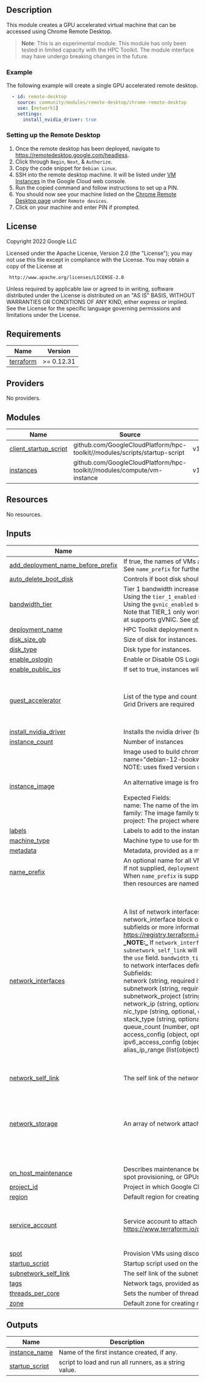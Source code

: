 ## Description

This module creates a GPU accelerated virtual machine that can be accessed using
Chrome Remote Desktop.

> **Note**: This is an experimental module. This module has only been tested in
> limited capacity with the HPC Toolkit. The module interface may have undergo
> breaking changes in the future.

### Example

The following example will create a single GPU accelerated remote desktop.

```yaml
  - id: remote-desktop
    source: community/modules/remote-desktop/chrome-remote-desktop
    use: [network1]
    settings:
      install_nvidia_driver: true
```

### Setting up the Remote Desktop

1. Once the remote desktop has been deployed, navigate to https://remotedesktop.google.com/headless.
1. Click through `Begin`, `Next`, & `Authorize`.
1. Copy the code snippet for `Debian Linux`.
1. SSH into the remote desktop machine. It will be listed under
   [VM Instances](https://console.cloud.google.com/compute/instances) in the
   Google Cloud web console.
1. Run the copied command and follow instructions to set up a PIN.
1. You should now see your machine listed on the
   [Chrome Remote Desktop page](https://remotedesktop.google.com/access) under `Remote devices`.
1. Click on your machine and enter PIN if prompted.

## License

<!-- BEGINNING OF PRE-COMMIT-TERRAFORM DOCS HOOK -->
Copyright 2022 Google LLC

Licensed under the Apache License, Version 2.0 (the "License");
you may not use this file except in compliance with the License.
You may obtain a copy of the License at

     http://www.apache.org/licenses/LICENSE-2.0

Unless required by applicable law or agreed to in writing, software
distributed under the License is distributed on an "AS IS" BASIS,
WITHOUT WARRANTIES OR CONDITIONS OF ANY KIND, either express or implied.
See the License for the specific language governing permissions and
limitations under the License.

## Requirements

| Name | Version |
|------|---------|
| <a name="requirement_terraform"></a> [terraform](#requirement\_terraform) | >= 0.12.31 |

## Providers

No providers.

## Modules

| Name | Source | Version |
|------|--------|---------|
| <a name="module_client_startup_script"></a> [client\_startup\_script](#module\_client\_startup\_script) | github.com/GoogleCloudPlatform/hpc-toolkit//modules/scripts/startup-script | v1.36.0&depth=1 |
| <a name="module_instances"></a> [instances](#module\_instances) | github.com/GoogleCloudPlatform/hpc-toolkit//modules/compute/vm-instance | v1.36.0&depth=1 |

## Resources

No resources.

## Inputs

| Name | Description | Type | Default | Required |
|------|-------------|------|---------|:--------:|
| <a name="input_add_deployment_name_before_prefix"></a> [add\_deployment\_name\_before\_prefix](#input\_add\_deployment\_name\_before\_prefix) | If true, the names of VMs and disks will always be prefixed with `deployment_name` to enable uniqueness across deployments.<br>See `name_prefix` for further details on resource naming behavior. | `bool` | `false` | no |
| <a name="input_auto_delete_boot_disk"></a> [auto\_delete\_boot\_disk](#input\_auto\_delete\_boot\_disk) | Controls if boot disk should be auto-deleted when instance is deleted. | `bool` | `true` | no |
| <a name="input_bandwidth_tier"></a> [bandwidth\_tier](#input\_bandwidth\_tier) | Tier 1 bandwidth increases the maximum egress bandwidth for VMs.<br>  Using the `tier_1_enabled` setting will enable both gVNIC and TIER\_1 higher bandwidth networking.<br>  Using the `gvnic_enabled` setting will only enable gVNIC and will not enable TIER\_1.<br>  Note that TIER\_1 only works with specific machine families & shapes and must be using an image th<br>at supports gVNIC. See [official docs](https://cloud.google.com/compute/docs/networking/configure-v<br>m-with-high-bandwidth-configuration) for more details. | `string` | `"not_enabled"` | no |
| <a name="input_deployment_name"></a> [deployment\_name](#input\_deployment\_name) | HPC Toolkit deployment name. Cloud resource names will include this value. | `string` | n/a | yes |
| <a name="input_disk_size_gb"></a> [disk\_size\_gb](#input\_disk\_size\_gb) | Size of disk for instances. | `number` | `200` | no |
| <a name="input_disk_type"></a> [disk\_type](#input\_disk\_type) | Disk type for instances. | `string` | `"pd-balanced"` | no |
| <a name="input_enable_oslogin"></a> [enable\_oslogin](#input\_enable\_oslogin) | Enable or Disable OS Login with "ENABLE" or "DISABLE". Set to "INHERIT" to inherit project OS Login setting. | `string` | `"ENABLE"` | no |
| <a name="input_enable_public_ips"></a> [enable\_public\_ips](#input\_enable\_public\_ips) | If set to true, instances will have public IPs on the internet. | `bool` | `true` | no |
| <a name="input_guest_accelerator"></a> [guest\_accelerator](#input\_guest\_accelerator) | List of the type and count of accelerator cards attached to the instance. Requires virtual workstation accelerator if Nvidia Grid Drivers are required | <pre>list(object({<br>    type  = string,<br>    count = number<br>  }))</pre> | <pre>[<br>  {<br>    "count": 1,<br>    "type": "nvidia-tesla-t4-vws"<br>  }<br>]</pre> | no |
| <a name="input_install_nvidia_driver"></a> [install\_nvidia\_driver](#input\_install\_nvidia\_driver) | Installs the nvidia driver (true/false). For details, see https://cloud.google.com/compute/docs/gpus/install-drivers-gpu | `bool` | n/a | yes |
| <a name="input_instance_count"></a> [instance\_count](#input\_instance\_count) | Number of instances | `number` | `1` | no |
| <a name="input_instance_image"></a> [instance\_image](#input\_instance\_image) | Image used to build chrome remote desktop node. The default image is<br>name="debian-12-bookworm-v20240312" and project="debian-cloud".<br>NOTE: uses fixed version of image to avoid NVIDIA driver compatibility issues.<br><br>An alternative image is from name="ubuntu-2204-jammy-v20240126" and project="ubuntu-os-cloud".<br><br>Expected Fields:<br>name: The name of the image. Mutually exclusive with family.<br>family: The image family to use. Mutually exclusive with name.<br>project: The project where the image is hosted. | `map(string)` | <pre>{<br>  "name": "debian-12-bookworm-v20240312",<br>  "project": "debian-cloud"<br>}</pre> | no |
| <a name="input_labels"></a> [labels](#input\_labels) | Labels to add to the instances. Key-value pairs. | `map(string)` | `{}` | no |
| <a name="input_machine_type"></a> [machine\_type](#input\_machine\_type) | Machine type to use for the instance creation. Must be N1 family if GPU is used. | `string` | `"n1-standard-8"` | no |
| <a name="input_metadata"></a> [metadata](#input\_metadata) | Metadata, provided as a map | `map(string)` | `{}` | no |
| <a name="input_name_prefix"></a> [name\_prefix](#input\_name\_prefix) | An optional name for all VM and disk resources. <br>If not supplied, `deployment_name` will be used. <br>When `name_prefix` is supplied, and `add_deployment_name_before_prefix` is set, <br>then resources are named by "<`deployment_name`>-<`name_prefix`>-<#>". | `string` | `null` | no |
| <a name="input_network_interfaces"></a> [network\_interfaces](#input\_network\_interfaces) | A list of network interfaces. The options match that of the terraform<br>network\_interface block of google\_compute\_instance. For descriptions of the<br>subfields or more information see the documentation:<br>https://registry.terraform.io/providers/hashicorp/google/latest/docs/resources/compute_instance#nested_network_interface<br>**\_NOTE:\_** If `network_interfaces` are set, `network_self_link` and<br>`subnetwork_self_link` will be ignored, even if they are provided through<br>the `use` field. `bandwidth_tier` and `enable_public_ips` also do not apply<br>to network interfaces defined in this variable.<br>Subfields:<br>network            (string, required if subnetwork is not supplied)<br>subnetwork         (string, required if network is not supplied)<br>subnetwork\_project (string, optional)<br>network\_ip         (string, optional)<br>nic\_type           (string, optional, choose from ["GVNIC", "VIRTIO\_NET"])<br>stack\_type         (string, optional, choose from ["IPV4\_ONLY", "IPV4\_IPV6"])<br>queue\_count        (number, optional)<br>access\_config      (object, optional)<br>ipv6\_access\_config (object, optional)<br>alias\_ip\_range     (list(object), optional) | <pre>list(object({<br>    network            = string,<br>    subnetwork         = string,<br>    subnetwork_project = string,<br>    network_ip         = string,<br>    nic_type           = string,<br>    stack_type         = string,<br>    queue_count        = number,<br>    access_config = list(object({<br>      nat_ip                 = string,<br>      public_ptr_domain_name = string,<br>      network_tier           = string<br>    })),<br>    ipv6_access_config = list(object({<br>      public_ptr_domain_name = string,<br>      network_tier           = string<br>    })),<br>    alias_ip_range = list(object({<br>      ip_cidr_range         = string,<br>      subnetwork_range_name = string<br>    }))<br>  }))</pre> | `[]` | no |
| <a name="input_network_self_link"></a> [network\_self\_link](#input\_network\_self\_link) | The self link of the network to attach the VM. | `string` | `"default"` | no |
| <a name="input_network_storage"></a> [network\_storage](#input\_network\_storage) | An array of network attached storage mounts to be configured. | <pre>list(object({<br>    server_ip             = string,<br>    remote_mount          = string,<br>    local_mount           = string,<br>    fs_type               = string,<br>    mount_options         = string,<br>    client_install_runner = map(string)<br>    mount_runner          = map(string)<br>  }))</pre> | `[]` | no |
| <a name="input_on_host_maintenance"></a> [on\_host\_maintenance](#input\_on\_host\_maintenance) | Describes maintenance behavior for the instance. If left blank this will default to `MIGRATE` except for when `placement_policy`, spot provisioning, or GPUs require it to be `TERMINATE` | `string` | `"TERMINATE"` | no |
| <a name="input_project_id"></a> [project\_id](#input\_project\_id) | Project in which Google Cloud resources will be created | `string` | n/a | yes |
| <a name="input_region"></a> [region](#input\_region) | Default region for creating resources | `string` | n/a | yes |
| <a name="input_service_account"></a> [service\_account](#input\_service\_account) | Service account to attach to the instance. See https://www.terraform.io/docs/providers/google/r/compute_instance_template.html#service_account. | <pre>object({<br>    email  = string,<br>    scopes = set(string)<br>  })</pre> | <pre>{<br>  "email": null,<br>  "scopes": [<br>    "https://www.googleapis.com/auth/cloud-platform"<br>  ]<br>}</pre> | no |
| <a name="input_spot"></a> [spot](#input\_spot) | Provision VMs using discounted Spot pricing, allowing for preemption | `bool` | `false` | no |
| <a name="input_startup_script"></a> [startup\_script](#input\_startup\_script) | Startup script used on the instance | `string` | `null` | no |
| <a name="input_subnetwork_self_link"></a> [subnetwork\_self\_link](#input\_subnetwork\_self\_link) | The self link of the subnetwork to attach the VM. | `string` | `null` | no |
| <a name="input_tags"></a> [tags](#input\_tags) | Network tags, provided as a list | `list(string)` | `[]` | no |
| <a name="input_threads_per_core"></a> [threads\_per\_core](#input\_threads\_per\_core) | Sets the number of threads per physical core | `number` | `2` | no |
| <a name="input_zone"></a> [zone](#input\_zone) | Default zone for creating resources | `string` | n/a | yes |

## Outputs

| Name | Description |
|------|-------------|
| <a name="output_instance_name"></a> [instance\_name](#output\_instance\_name) | Name of the first instance created, if any. |
| <a name="output_startup_script"></a> [startup\_script](#output\_startup\_script) | script to load and run all runners, as a string value. |
<!-- END OF PRE-COMMIT-TERRAFORM DOCS HOOK -->
